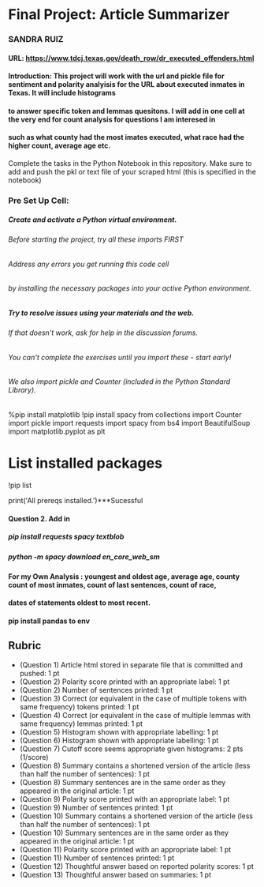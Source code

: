 # Final Project: Article Summarizer
### SANDRA RUIZ
#### URL: https://www.tdcj.texas.gov/death_row/dr_executed_offenders.html


#### Introduction: This project will work with the url and pickle file for sentiment and polarity analyisis for the URL about executed inmates in Texas. It will include histograms 
#### to answer specific token and lemmas quesitons. I will add in one cell at the very end for count analysis for questions I am interesed in
#### such as what county had the most imates executed, what race had the higher count, average age etc.

Complete the tasks in the Python Notebook in this repository.
Make sure to add and push the pkl or text file of your scraped html (this is specified in the notebook)

### Pre Set Up Cell:
##### Create and activate a Python virtual environment. 
###### Before starting the project, try all these imports FIRST
###### Address any errors you get running this code cell 
###### by installing the necessary packages into your active Python environment.
##### Try to resolve issues using your materials and the web.
###### If that doesn't work, ask for help in the discussion forums.
###### You can't complete the exercises until you import these - start early! 
###### We also import pickle and Counter (included in the Python Standard Library).


%pip install matplotlib
!pip install spacy
from collections import Counter
import pickle
import requests
import spacy
from bs4 import BeautifulSoup
import matplotlib.pyplot as plt

# List installed packages
!pip list

print('All prereqs installed.')***Sucessful

#### Question 2. Add in 
##### pip install requests spacy textblob
##### python -m spacy download en_core_web_sm

#### For my Own Analysis : youngest and oldest age, average age, county count of most inmates, count of last sentences, count of race, 
#### dates of statements oldest to most recent.
#### pip install pandas to env


## Rubric

* (Question 1) Article html stored in separate file that is committed and pushed: 1 pt
* (Question 2) Polarity score printed with an appropriate label: 1 pt
* (Question 2) Number of sentences printed: 1 pt
* (Question 3) Correct (or equivalent in the case of multiple tokens with same frequency) tokens printed: 1 pt
* (Question 4) Correct (or equivalent in the case of multiple lemmas with same frequency) lemmas printed: 1 pt
* (Question 5) Histogram shown with appropriate labelling: 1 pt
* (Question 6) Histogram shown with appropriate labelling: 1 pt
* (Question 7) Cutoff score seems appropriate given histograms: 2 pts (1/score)
* (Question 8) Summary contains a shortened version of the article (less than half the number of sentences): 1 pt
* (Question 8) Summary sentences are in the same order as they appeared in the original article: 1 pt
* (Question 9) Polarity score printed with an appropriate label: 1 pt
* (Question 9) Number of sentences printed: 1 pt
* (Question 10) Summary contains a shortened version of the article (less than half the number of sentences): 1 pt
* (Question 10) Summary sentences are in the same order as they appeared in the original article: 1 pt
* (Question 11) Polarity score printed with an appropriate label: 1 pt
* (Question 11) Number of sentences printed: 1 pt
* (Question 12) Thoughtful answer based on reported polarity scores: 1 pt
* (Question 13) Thoughtful answer based on summaries: 1 pt

